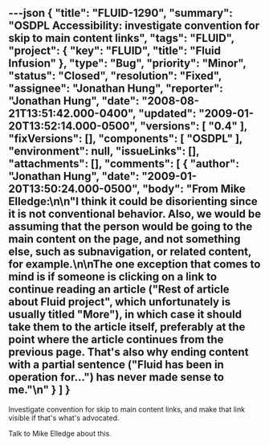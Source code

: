---json
{
  "title": "FLUID-1290",
  "summary": "OSDPL Accessibility: investigate convention for skip to main content links",
  "tags": "FLUID",
  "project": {
    "key": "FLUID",
    "title": "Fluid Infusion"
  },
  "type": "Bug",
  "priority": "Minor",
  "status": "Closed",
  "resolution": "Fixed",
  "assignee": "Jonathan Hung",
  "reporter": "Jonathan Hung",
  "date": "2008-08-21T13:51:42.000-0400",
  "updated": "2009-01-20T13:52:14.000-0500",
  "versions": [
    "0.4"
  ],
  "fixVersions": [],
  "components": [
    "OSDPL"
  ],
  "environment": null,
  "issueLinks": [],
  "attachments": [],
  "comments": [
    {
      "author": "Jonathan Hung",
      "date": "2009-01-20T13:50:24.000-0500",
      "body": "From Mike Elledge:\n\n\"I think it could be disorienting since it is not conventional behavior. Also, we would be assuming that the person would be going to the main content on the page, and not something else, such as subnavigation, or related content, for example.\n\nThe one exception that comes to mind is if someone is clicking on a link to continue reading an article (\"Rest of article about Fluid project\", which unfortunately is usually titled \"More\"), in which case it should take them to the article itself, preferably at the point where the article continues from the previous page. That's also why ending content with a partial sentence (\"Fluid has been in operation for...\") has never made sense to me.\"\n"
    }
  ]
}
---
Investigate convention for skip to main content links, and make that link visible if that's what's advocated.

Talk to Mike Elledge about this.

        